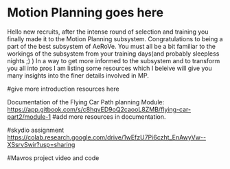 # Motion Planning goes here
Hello new recruits, after the intense round of selection and training you finally made it to the Motion Planning subsystem. Congratulations to being a part of the best subsystem of AeRoVe.
You must all be a bit familiar to the workings of the subsystem from your training days(and probably sleepless nights ;) )
In a way to get more informed to the subsystem and to transform you all into pros I am listing some resources which I beleive will give you many insights into the finer details involved in MP.

#give more introduction resources
here

Documentation of the Flying Car Path planning Module: 
https://app.gitbook.com/s/c8hqvED9oQ2caooL8ZMB/flying-car-part2/module-1
#add more resources in documentation.

#skydio assignment
https://colab.research.google.com/drive/1wEfzU7Pi6czht_EnAwyVw--XSsrvSwir?usp=sharing

#Mavros project video and code
